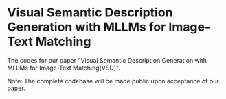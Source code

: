 # Visual Semantic Description Generation with MLLMs for Image-Text Matching
The codes for our paper "Visual Semantic Description Generation with MLLMs for Image-Text Matching(VSD)". 

Note: The complete codebase will be made public upon acceptance of our paper.
